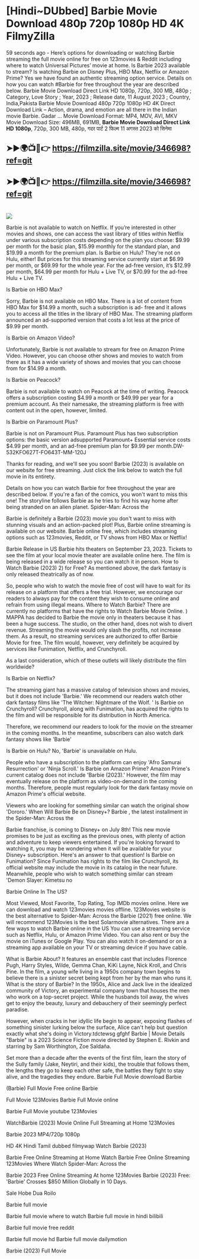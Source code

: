 # [Hindi~DUbbed] Barbie Movie Download 480p 720p 1080p HD 4K FilmyZilla


59 seconds ago - Here’s options for downloading or watching Barbie streaming the full movie online for free on 123movies & Reddit including where to watch Universal Pictures’ movie at home. Is Barbie 2023 available to stream? Is watching Barbie on Disney Plus, HBO Max, Netflix or Amazon Prime? Yes we have found an authentic streaming option service. Details on how you can watch #Barbie for free throughout the year are described below. Barbie Movie Download Direct Link HD 1080p, 720p, 300 MB, 480p ; Category, Love Story ; Year, 2023 ; Release date, 11 August 2023 ; Country, India,Pakista Barbie Movie Download 480p 720p 1080p HD 4K Direct Download Link – Action, drama, and emotion are all there in the Indian movie Barbie. Gadar ...
Movie Download Format: MP4, MOV, AVI, MKV
Movie Download Size: 496MB, 691MB, **Barbie Movie Download Direct Link HD 1080p**, 720p, 300 MB, 480p, गदर पार्ट 2 फिल्म 11 अगस्त 2023 को सिनेमा

## ➤►🌍📺📱👉   https://filmzilla.site/movie/346698?ref=git

## ➤►🌍📺📱👉   https://filmzilla.site/movie/346698?ref=git

#

<img src="https://image.tmdb.org/t/p/w780//ctMserH8g2SeOAnCw5gFjdQF8mo.jpg" />

Barbie is not available to watch on Netflix. If you’re interested in other movies and shows, one can access the vast library of titles within Netflix under various subscription costs depending on the plan you choose: $9.99 per month for the basic plan, $15.99 monthly for the standard plan, and $19.99 a month for the premium plan. Is Barbie on Hulu? They’re not on Hulu, either! But prices for this streaming service currently start at $6.99 per month, or $69.99 for the whole year. For the ad-free version, it’s $12.99 per month, $64.99 per month for Hulu + Live TV, or $70.99 for the ad-free Hulu + Live TV.

Is Barbie on HBO Max?

Sorry, Barbie is not available on HBO Max. There is a lot of content from HBO Max for $14.99 a month, such a subscription is ad- free and it allows you to access all the titles in the library of HBO Max. The streaming platform announced an ad-supported version that costs a lot less at the price of $9.99 per month.

Is Barbie on Amazon Video?

Unfortunately, Barbie is not available to stream for free on Amazon Prime Video. However, you can choose other shows and movies to watch from there as it has a wide variety of shows and movies that you can choose from for $14.99 a month.

Is Barbie on Peacock?

Barbie is not available to watch on Peacock at the time of writing. Peacock offers a subscription costing $4.99 a month or $49.99 per year for a premium account. As their namesake, the streaming platform is free with content out in the open, however, limited.

Is Barbie on Paramount Plus?

Barbie is not on Paramount Plus. Paramount Plus has two subscription options: the basic version adsupported Paramount+ Essential service costs $4.99 per month, and an ad-free premium plan for $9.99 per month.DW-532KFO627T-FO643T-MM-120J

Thanks for reading, and we'll see you soon! Barbie (2023) is available on our website for free streaming. Just click the link below to watch the full movie in its entirety.

Details on how you can watch Barbie for free throughout the year are described below. If you're a fan of the comics, you won't want to miss this one! The storyline follows Barbie as he tries to find his way home after being stranded on an alien planet. Spider-Man: Across the

Barbie is definitely a Barbie (2023) movie you don't want to miss with stunning visuals and an action-packed plot! Plus, Barbie online streaming is available on our website. Barbie online free, which includes streaming options such as 123movies, Reddit, or TV shows from HBO Max or Netflix!

Barbie Release in US Barbie hits theaters on September 23, 2023. Tickets to see the film at your local movie theater are available online here. The film is being released in a wide release so you can watch it in person. How to Watch Barbie (2023) 2) for Free? As mentioned above, the dark fantasy is only released theatrically as of now.

So, people who wish to watch the movie free of cost will have to wait for its release on a platform that offers a free trial. However, we encourage our readers to always pay for the content they wish to consume online and refrain from using illegal means. Where to Watch Barbie? There are currently no platforms that have the rights to Watch Barbie Movie Online. ) MAPPA has decided to Barbie the movie only in theaters because it has been a huge success. The studio, on the other hand, does not wish to divert revenue. Streaming the movie would only slash the profits, not increase them. As a result, no streaming services are authorized to offer Barbie Movie for free. The film would, however, very definitely be acquired by services like Funimation, Netflix, and Crunchyroll.

As a last consideration, which of these outlets will likely distribute the film worldwide?

Is Barbie on Netflix?

The streaming giant has a massive catalog of television shows and movies, but it does not include 'Barbie.' We recommend our readers watch other dark fantasy films like 'The Witcher: Nightmare of the Wolf. ' Is Barbie on Crunchyroll? Crunchyroll, along with Funimation, has acquired the rights to the film and will be responsible for its distribution in North America.

Therefore, we recommend our readers to look for the movie on the streamer in the coming months. In the meantime, subscribers can also watch dark fantasy shows like 'Barbie'

Is Barbie on Hulu? No, 'Barbie' is unavailable on Hulu.

People who have a subscription to the platform can enjoy 'Afro Samurai Resurrection' or 'Ninja Scroll.' Is Barbie on Amazon Prime? Amazon Prime's current catalog does not include 'Barbie (2023).' However, the film may eventually release on the platform as video-on-demand in the coming months. Therefore, people must regularly look for the dark fantasy movie on Amazon Prime's official website.

Viewers who are looking for something similar can watch the original show 'Dororo.' When Will Barbie Be on Disney+? Barbie , the latest installment in the Spider-Man: Across the

Barbie franchise, is coming to Disney+ on July 8th! This new movie promises to be just as exciting as the previous ones, with plenty of action and adventure to keep viewers entertained. If you're looking forward to watching it, you may be wondering when it will be available for your Disney+ subscription. Here's an answer to that question! Is Barbie on Funimation? Since Funimation has rights to the film like Crunchyroll, its official website may include the movie in its catalog in the near future. Meanwhile, people who wish to watch something similar can stream 'Demon Slayer: Kimetsu no

Barbie Online In The US?

Most Viewed, Most Favorite, Top Rating, Top IMDb movies online. Here we can download and watch 123movies movies offline. 123Movies website is the best alternative to Spider-Man: Across the Barbie (2021) free online. We will recommend 123Movies is the best Solarmovie alternatives. There are a few ways to watch Barbie online in the US You can use a streaming service such as Netflix, Hulu, or Amazon Prime Video. You can also rent or buy the movie on iTunes or Google Play. You can also watch it on-demand or on a streaming app available on your TV or streaming device if you have cable.

What is Barbie About? It features an ensemble cast that includes Florence Pugh, Harry Styles, Wilde, Gemma Chan, KiKi Layne, Nick Kroll, and Chris Pine. In the film, a young wife living in a 1950s company town begins to believe there is a sinister secret being kept from her by the man who runs it. What is the story of Barbie? In the 1950s, Alice and Jack live in the idealized community of Victory, an experimental company town that houses the men who work on a top-secret project. While the husbands toil away, the wives get to enjoy the beauty, luxury and debauchery of their seemingly perfect paradise.

However, when cracks in her idyllic life begin to appear, exposing flashes of something sinister lurking below the surface, Alice can't help but question exactly what she's doing in Victory.tdctewsg gfghf Barbie | Movie Details "Barbie" is a 2023 Science Fiction movie directed by Stephen E. Rivkin and starring by Sam Worthington, Zoe Saldaña.

Set more than a decade after the events of the first film, learn the story of the Sully family (Jake, Neytiri, and their kids), the trouble that follows them, the lengths they go to keep each other safe, the battles they fight to stay alive, and the tragedies they endure. Barbie Full Movie download Barbie

(Barbie) Full Movie Free online Barbie

Full Movie 123Movies Barbie Full Movie online

Barbie Full Movie youtube 123Movies

WatchBarbie (2023) Movie Online Full Streaming at Home 123Movies

Barbie 2023 MP4/720p 1080p

HD 4K Hindi Tamil dubbed filmywap Watch Barbie (2023)

Barbie Free Online Streaming at Home Watch Barbie Free Online Streaming 123Movies Where Watch Spider-Man: Across the

Barbie 2023 Free Online Streaming At home 123Movies Barbie (2023) Free: 'Barbie' Crosses $850 Million Globally in 10 Days.

Sale Hobe Dua Roilo

Barbie full movie

Barbie full movie where to watch Barbie full movie in hindi bilibili

Barbie full movie free reddit

Barbie full movie hd Barbie full movie dailymotion

Barbie (2023) Full Movie